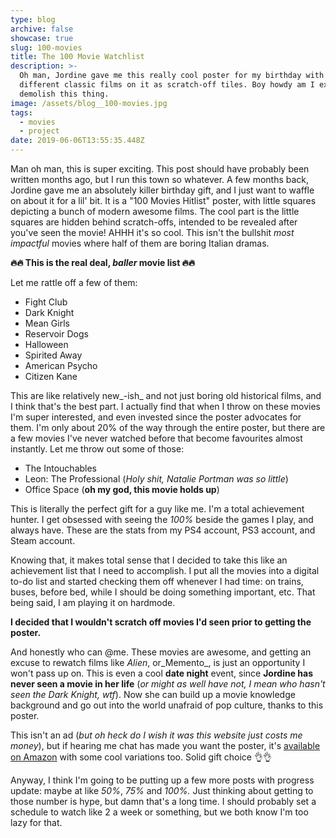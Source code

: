 ```yaml
---
type: blog
archive: false
showcase: true
slug: 100-movies
title: The 100 Movie Watchlist
description: >-
  Oh man, Jordine gave me this really cool poster for my birthday with 100
  different classic films on it as scratch-off tiles. Boy howdy am I excited to
  demolish this thing.
image: /assets/blog__100-movies.jpg
tags:
  - movies
  - project
date: 2019-06-06T13:55:35.448Z
---
```

Man oh man, this is super exciting. This post should have probably been written months ago, but I run this town so whatever. A few months back, Jordine gave me an absolutely killer birthday gift, and I just want to waffle on about it for a lil' bit. It is a "100 Movies Hitlist" poster, with little squares depicting a bunch of modern awesome films. The cool part is the little squares are hidden behind scratch-offs, intended to be revealed after you've seen the movie! AHHH it's so cool. This isn't the bullshit _most impactful_ movies where half of them are boring Italian dramas.

**🔥🔥 This is the real deal, _baller_ movie list 🔥🔥**

Let me rattle off a few of them:

* Fight Club
* Dark Knight
* Mean Girls
* Reservoir Dogs
* Halloween
* Spirited Away
* American Psycho
* Citizen Kane

This are like relatively new_\-ish_ and not just boring old historical films, and I think that's the best part. I actually find that when I throw on these movies I'm super interested, and even invested since the poster advocates for them. I'm only about 20% of the way through the entire poster, but there are a few movies I've never watched before that become favourites almost instantly. Let me throw out some of those:

* The Intouchables
* Leon: The Professional (_Holy shit, Natalie Portman was so little_)
* Office Space (**oh my god, this movie holds up**)

This is literally the perfect gift for a guy like me. I'm a total achievement hunter. I get obsessed with seeing the _100%_ beside the games I play, and always have. These are the stats from my PS4 account, PS3 account, and Steam account.

Knowing that, it makes total sense that I decided to take this like an achievement list that I need to accomplish. I put all the movies into a digital to-do list and started checking them off whenever I had time: on trains, buses, before bed, while I should be doing something important, etc. That being said, I am playing it on hardmode.

**I decided that I wouldn't scratch off movies I'd seen prior to getting the poster.**

And honestly who can @me. These movies are awesome, and getting an excuse to rewatch films like _Alien_, or_Memento_, is just an opportunity I won't pass up on. This is even a cool **date night** event, since **Jordine has never seen a movie in her life** (_or might as well have not, I mean who hasn't seen the Dark Knight, wtf_). Now she can build up a movie knowledge background and go out into the world unafraid of pop culture, thanks to this poster.

This isn't an ad (_but oh heck do I wish it was this website just costs me money_), but if hearing me chat has made you want the poster, it's [available on Amazon](https://www.amazon.ca/Gift-Republic-GR630004-Bucket-Poster/dp/B075SDQ2K8/ref=sr_1_3?keywords=100+movie+poster&qid=1559832115&s=gateway&sr=8-3) with some cool variations too. Solid gift choice 👌👌

Anyway, I think I'm going to be putting up a few more posts with progress update: maybe at like _50%_, _75%_ and _100%._ Just thinking about getting to those number is hype, but damn that's a long time. I should probably set a schedule to watch like 2 a week or something, but we both know I'm too lazy for that.
